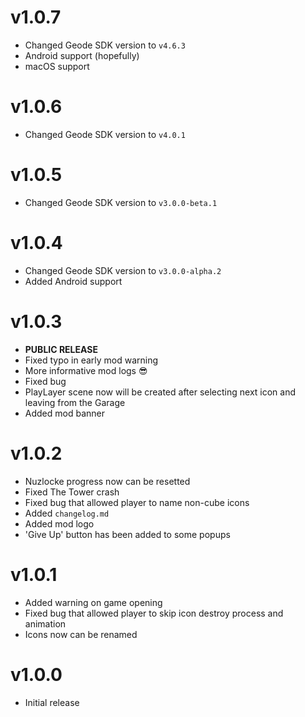 # v1.0.7
- Changed Geode SDK version to `v4.6.3`
- Android support (hopefully)
- macOS support

# v1.0.6
- Changed Geode SDK version to `v4.0.1`

# v1.0.5
- Changed Geode SDK version to `v3.0.0-beta.1`

# v1.0.4
- Changed Geode SDK version to `v3.0.0-alpha.2`
- Added Android support

# v1.0.3
- **PUBLIC RELEASE**
- Fixed typo in early mod warning
- More informative mod logs :sunglasses:
- Fixed bug
- PlayLayer scene now will be created after selecting next icon and leaving from the Garage
- Added mod banner

# v1.0.2
- Nuzlocke progress now can be resetted
- Fixed The Tower crash
- Fixed bug that allowed player to name non-cube icons
- Added `changelog.md`
- Added mod logo
- 'Give Up' button has been added to some popups

# v1.0.1
- Added warning on game opening
- Fixed bug that allowed player to skip icon destroy process and animation
- Icons now can be renamed

# v1.0.0
- Initial release
